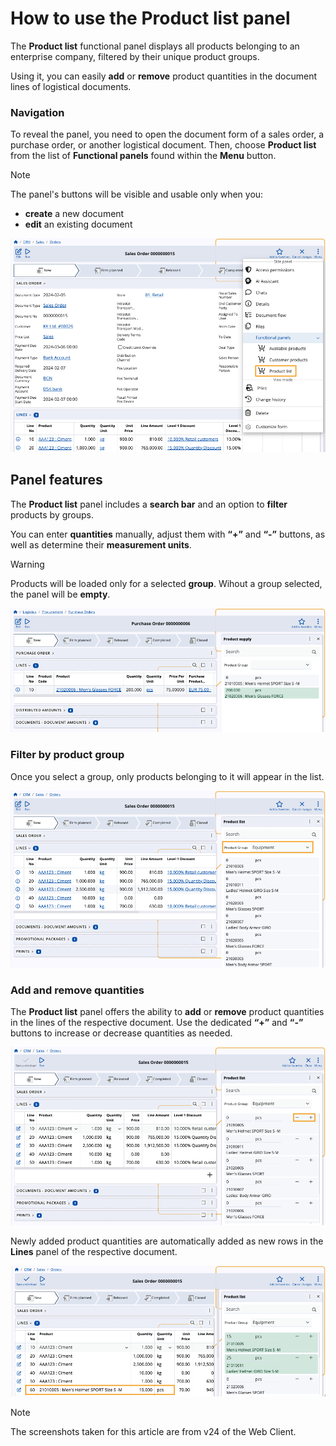 # How to use the Product list panel

The **Product list** functional panel displays all products belonging to an enterprise company, filtered by their unique product groups.

Using it, you can easily **add** or **remove** product quantities in the document lines of logistical documents.

### Navigation

To reveal the panel, you need to open the document form of a sales order, a purchase order, or another logistical document. Then, choose **Product list** from the list of **Functional panels** found within the **Menu** button.

> [!NOTE]
> The panel's buttons will be visible and usable only when you:
> * **create** a new document
> * **edit** an existing document

![pictures](pictures/product-listt.png)

## Panel features

The **Product list** panel includes a **search bar** and an option to **filter** products by groups.

You can enter **quantities** manually, adjust them with **“+”** and **“-”** buttons, as well as determine their **measurement units**.

> [!WARNING]
> Products will be loaded only for a selected **group**. Wihout a group selected, the panel will be **empty**.

![pictures](pictures/product-list-showw.png)

### Filter by product group

Once you select a group, only products belonging to it will appear in the list.

![pictures](pictures/product-list-filterr.png)

### Add and remove quantities

The **Product list** panel offers the ability to **add** or **remove** product quantities in the lines of the respective document. Use the dedicated **“+”** and **“-”** buttons to increase or decrease quantities as needed.

![pictures](pictures/product-list-quantitiess.png)

Newly added product quantities are automatically added as new rows in the **Lines** panel of the respective document.

![pictures](pictures/product-list-new-product.png)

> [!NOTE]
> The screenshots taken for this article are from v24 of the Web Client.
